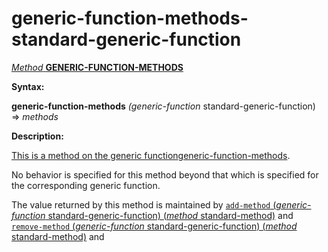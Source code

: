 generic-function-methods-standard-generic-function
==================================================

[*Method* **GENERIC-FUNCTION-METHODS**]()

**Syntax:**

**generic-function-methods** *(generic-function* standard-generic-function) => *methods*

**Description:**

[This is a method on the generic function]()[generic-function-methods](generic-function-methods.md).

No behavior is specified for this method beyond that which is specified for the corresponding generic function.

The value returned by this method is maintained by [`add-method` (*generic-function* standard-generic-function) (*method* standard-method)](add-method-standard-generic-function-standard-method.md) and [`remove-method` (*generic-function* standard-generic-function) (*method* standard-method)](remove-method-standard-generic-function-standard-method.md) and
